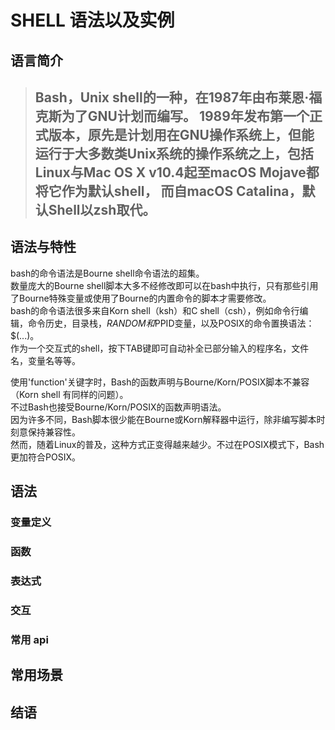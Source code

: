 # SHELL 语法以及实例

## 语言简介
> Bash，Unix shell的一种，在1987年由布莱恩·福克斯为了GNU计划而编写。
> 1989年发布第一个正式版本，原先是计划用在GNU操作系统上，但能运行于大多数类Unix系统的操作系统之上，包括Linux与Mac OS X v10.4起至macOS Mojave都将它作为默认shell，
> 而自macOS Catalina，默认Shell以zsh取代。  
> -- 

## 语法与特性
bash的命令语法是Bourne shell命令语法的超集。  
数量庞大的Bourne shell脚本大多不经修改即可以在bash中执行，只有那些引用了Bourne特殊变量或使用了Bourne的内置命令的脚本才需要修改。  
bash的命令语法很多来自Korn shell（ksh）和C shell（csh），例如命令行编辑，命令历史，目录栈，$RANDOM和$PPID变量，以及POSIX的命令置换语法：$(...)。  
作为一个交互式的shell，按下TAB键即可自动补全已部分输入的程序名，文件名，变量名等等。

使用'function'关键字时，Bash的函数声明与Bourne/Korn/POSIX脚本不兼容（Korn shell 有同样的问题）。  
不过Bash也接受Bourne/Korn/POSIX的函数声明语法。  
因为许多不同，Bash脚本很少能在Bourne或Korn解释器中运行，除非编写脚本时刻意保持兼容性。  
然而，随着Linux的普及，这种方式正变得越来越少。不过在POSIX模式下，Bash更加符合POSIX。

## 语法

### 变量定义

### 函数

### 表达式

### 交互

### 常用 api

## 常用场景


## 结语

